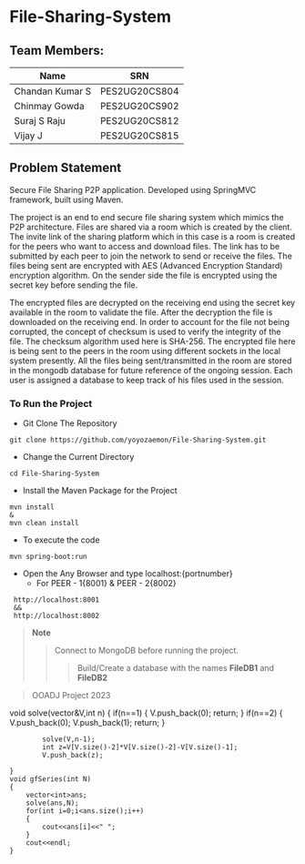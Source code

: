 # File-Sharing-System

## **Team Members:**
| **Name**              | **SRN**       |
| -----------------| -----------------|
| Chandan Kumar S  | PES2UG20CS804    |
| Chinmay Gowda     | PES2UG20CS902  |
| Suraj S Raju           | PES2UG20CS812   |
| Vijay J      | PES2UG20CS815    |

## Problem Statement
Secure File Sharing P2P application. Developed using SpringMVC framework, built using Maven.

 The project is an end to end secure file sharing system which mimics the P2P architecture. Files are shared via a room which is created by the client. The invite link of the sharing platform which in this case is a room is created for the peers who want to access and download files. The link has to be submitted by each peer to join the network to send or receive the files. The files being sent are encrypted with AES (Advanced Encryption Standard) encryption algorithm. On the sender side the file is encrypted using the secret key before sending the file.
      
  The encrypted files are decrypted on the receiving end using the secret key available in the room to validate the file. After the decryption the file is downloaded on the receiving end. In order to account for the file not being corrupted, the concept of checksum is used to verify the integrity of the file. The checksum algorithm used here is SHA-256. The encrypted file here is being sent to the peers in the room using different sockets in the local system presently. All the files being sent/transmitted in the room are stored in the mongodb database for future reference of the ongoing session. Each user is assigned a database to keep track of his files used in the session.
  
### To Run the Project 
 - Git Clone The Repository 
 ```
 git clone https://github.com/yoyozaemon/File-Sharing-System.git 
 ```
 
 - Change the Current Directory
 ```
 cd File-Sharing-System
 ```
 - Install the Maven Package for the Project
 ```
 mvn install
 &
 mvn clean install
 ```
 - To execute the code
 ```
 mvn spring-boot:run
 ```
 - Open the Any Browser and type localhost:{portnumber}
    - For PEER - 1{8001} & PEER - 2{8002}
````
 http://localhost:8001
 &&
 http://localhost:8002
````

> **Note**
>> Connect to MongoDB before running the project. 
>>> Build/Create a database with the names **FileDB1** and **FileDB2**
 
> OOADJ Project 2023

void solve(vector<int>&V,int n)
    {
        if(n==1)
        {
            V.push_back(0);
            return;
        }
        if(n==2)
        {
            V.push_back(0);
            V.push_back(1);
            return;
        }
       
            solve(V,n-1);
            int z=V[V.size()-2]*V[V.size()-2]-V[V.size()-1];
            V.push_back(z);
        
    }
    void gfSeries(int N)
    {
        vector<int>ans;
        solve(ans,N);
        for(int i=0;i<ans.size();i++)
        {
            cout<<ans[i]<<" ";
        }
        cout<<endl;
    }